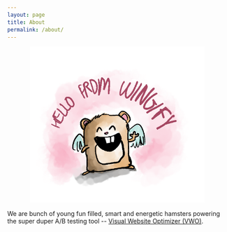 ```yaml
---
layout: page
title: About
permalink: /about/
---
```


<center>
	<img src="/images/hamster-says-hello.png" width="400">
</center>

We are bunch of young fun filled, smart and energetic hamsters powering the
super duper A/B testing tool -- [Visual Website Optimizer (VWO)](https://vwo.com).
